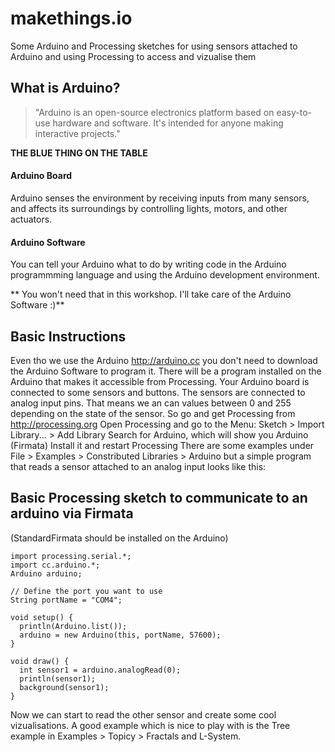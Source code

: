 makethings.io
=============

Some Arduino and Processing sketches for using sensors attached to Arduino and using Processing to access and vizualise them

What is Arduino?
---------------
>"Arduino is an open-source electronics platform based on easy-to-use hardware and software. It's intended for anyone making interactive projects."

**THE BLUE THING ON THE TABLE**

#### Arduino Board

Arduino senses the environment by receiving inputs from many sensors, and affects its surroundings by controlling lights, motors, and other actuators.

#### Arduino Software

You can tell your Arduino what to do by writing code in the Arduino programmming language and using the Arduino development environment.

** You won't need that in this workshop. I'll take care of the Arduino Software :)**

Basic Instructions
--------------------

Even tho we use the Arduino http://arduino.cc you don't need to download the Arduino Software to program it. There will be a program installed on the Arduino that makes it accessible from Processing.
Your Arduino board is connected to some sensors and buttons. The sensors are connected to analog input pins. That means we an can values between 0 and 255 depending on the state of the sensor. 
So go and get Processing from http://processing.org
Open Processing and go to the Menu: Sketch > Import Library... > Add Library
Search for Arduino, which will show you Arduino (Firmata)
Install it and restart Processing
There are some examples under File > Examples > Constributed Libraries > Arduino
but a simple program that reads a sensor attached to an analog input looks like this:

Basic Processing sketch to communicate to an arduino via Firmata
------------------------------------------------------------------

(StandardFirmata should be installed on the Arduino)

    import processing.serial.*;
    import cc.arduino.*;
    Arduino arduino;

    // Define the port you want to use
    String portName = "COM4";

    void setup() {
      println(Arduino.list());
      arduino = new Arduino(this, portName, 57600);
    }

    void draw() {
      int sensor1 = arduino.analogRead(0); 
      println(sensor1);
      background(sensor1);
    }


Now we can start to read the other sensor and create some cool vizualisations. A good example which is nice to play with is the Tree example in Examples > Topicy > Fractals and L-System.
